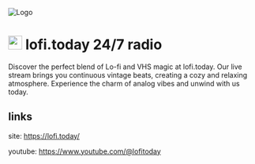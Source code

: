 
![Logo](https://lofi.today/images/lofitoday-og-default.jpg)

# <img src="https://lofi.today/images/lofitoday-icon-no-bg.svg" widht="28px" height="28px" /> lofi.today 24/7 radio

Discover the perfect blend of Lo-fi and VHS magic at lofi.today. Our live stream brings you continuous vintage beats, creating a cozy and relaxing atmosphere. Experience the charm of analog vibes and unwind with us today.


## links

site: https://lofi.today/

youtube: https://www.youtube.com/@lofitoday
